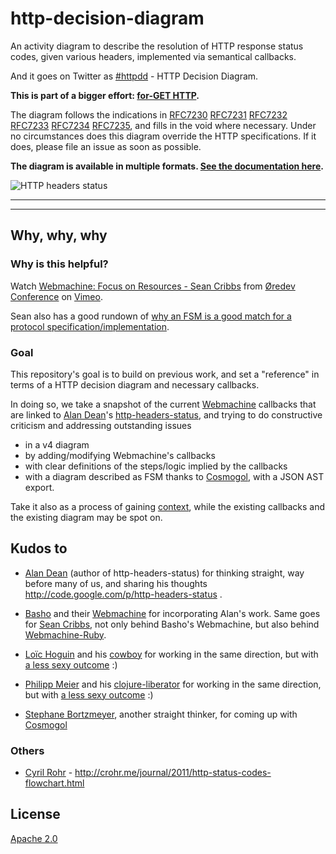 # http-decision-diagram

An activity diagram to describe the resolution of HTTP response status codes, given various headers, implemented via semantical callbacks.

And it goes on Twitter as [#httpdd](https://twitter.com/search/realtime?q=httpdd) - HTTP Decision Diagram.

**This is part of a bigger effort: [for-GET HTTP](https://github.com/for-GET/README).**

The diagram follows the indications in [RFC7230](https://tools.ietf.org/html/rfc7230) [RFC7231](https://tools.ietf.org/html/rfc7231) [RFC7232](https://tools.ietf.org/html/rfc7232) [RFC7233](https://tools.ietf.org/html/rfc7233) [RFC7234](https://tools.ietf.org/html/rfc7234) [RFC7235](https://tools.ietf.org/html/rfc7235), and fills in the void where necessary. Under no circumstances does this diagram override the HTTP specifications. If it does, please file an issue as soon as possible.

**The diagram is available in multiple formats. [See the documentation here](doc/README.md).**

![HTTP headers status](https://rawgithub.com/for-GET/http-decision-diagram/master/httpdd.png)

---

---

## Why, why, why

### Why is this helpful?

Watch [Webmachine: Focus on Resources - Sean Cribbs](http://vimeo.com/20784244) from [&Oslash;redev Conference](http://vimeo.com/user4280938) on [Vimeo](http://vimeo.com).

Sean also has a good rundown of [why an FSM is a good match for a protocol specification/implementation](http://seancribbs.com/tech/2012/01/16/webmachine-vs-grape/).


### Goal

This repository's goal is to build on previous work, and set a "reference" in terms of a HTTP decision diagram and necessary callbacks.

In doing so, we take a snapshot of the current [Webmachine](https://github.com/basho/webmachine) callbacks that are linked to [Alan Dean](https://twitter.com/adean)'s [http-headers-status](http://code.google.com/p/http-headers-status), and trying to do constructive criticism and addressing outstanding issues

* in a v4 diagram
* by adding/modifying Webmachine's callbacks
* with clear definitions of the steps/logic implied by the callbacks
* with a diagram described as FSM thanks to [Cosmogol](http://tools.ietf.org/html/draft-bortzmeyer-language-state-machines), with a JSON AST export.

Take it also as a process of gaining [context](https://twitter.com/slicknet/status/300625746966241280), while the existing callbacks and the existing diagram may be spot on.


## Kudos to

* [Alan Dean](https://twitter.com/adean) (author of http-headers-status) for thinking straight, way before many of us, and sharing his thoughts http://code.google.com/p/http-headers-status .

* [Basho](https://twitter.com/basho) and their [Webmachine](https://github.com/basho/webmachine/wiki) for incorporating Alan's work. Same goes for [Sean Cribbs](https://twitter.com/seancribbs), not only behind Basho's Webmachine, but also behind [Webmachine-Ruby](https://github.com/seancribbs/webmachine-ruby).

* [Loïc Hoguin](https://twitter.com/lhoguin) and his [cowboy](https://github.com/extend/cowboy) for working in the same direction, but with [a less sexy outcome](https://raw.github.com/nevar/cowboy/a597393265d9d69df3f9b0fe660087a208e86641/guide/rest_flow_diagram.svg) :)

* [Philipp Meier](https://twitter.com/ordnungswprog) and his [clojure-liberator](http://clojure-liberator.github.com/) for working in the same direction, but with [a less sexy outcome](http://philipp.meier.name/t/liberator-flow-color.png) :)

* [Stephane Bortzmeyer](https://twitter.com/bortzmeyer), another straight thinker, for coming up with [Cosmogol](http://tools.ietf.org/html/draft-bortzmeyer-language-state-machines)

### Others

* [Cyril Rohr](https://twitter.com/crohr) - http://crohr.me/journal/2011/http-status-codes-flowchart.html


## License

[Apache 2.0](LICENSE)
